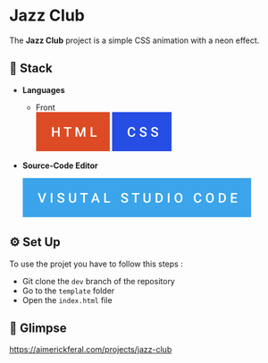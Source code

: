 # Jazz Club

The **Jazz Club** project is a simple CSS animation with a neon effect.

## 🧰 **Stack**

- **Languages**

  - Front  
    ![](setup/images/html.svg) ![](setup/images/css.svg)

- **Source-Code Editor**

  ![](setup/images/visual-studio-code.svg)

## ⚙️ Set Up

To use the projet you have to follow this steps :

- Git clone the `dev` branch of the repository
- Go to the `template` folder
- Open the `index.html` file

## 👀 Glimpse

https://aimerickferal.com/projects/jazz-club
